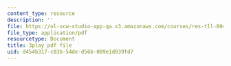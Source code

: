 ```yaml
---
content_type: resource
description: ''
file: https://ol-ocw-studio-app-qa.s3.amazonaws.com/courses/res-tll-004-stem-concept-videos-fall-2013/d454b317c03b54ded56b009e1d039fd7_pR12XGWcn0U.pdf
file_type: application/pdf
resourcetype: Document
title: 3play pdf file
uid: d454b317-c03b-54de-d56b-009e1d039fd7
---
```

